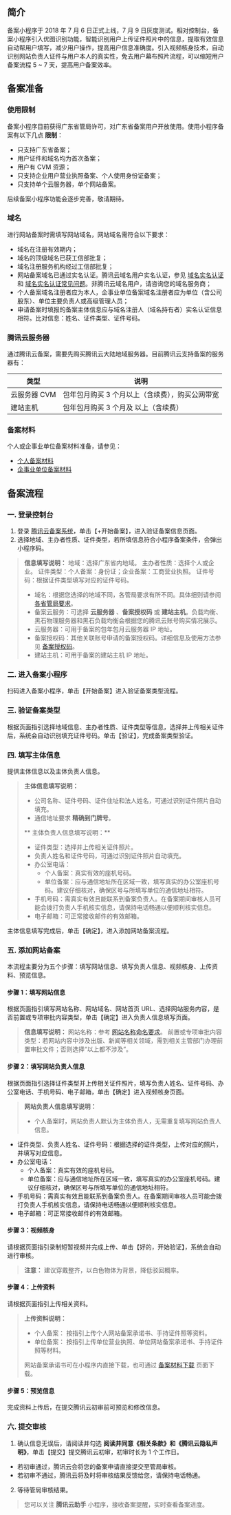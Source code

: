 ## 简介
备案小程序于 2018 年 7 月 6 日正式上线，7 月 9 日灰度测试。相对控制台，备案小程序引入优图识别功能，智能识别用户上传证件照片中的信息，提取有效信息自动帮用户填写，减少用户操作，提高用户信息准确度。引入视频核身技术，自动识别网站负责人证件与用户本人的真实性，免去用户幕布照片流程，可以缩短用户备案流程 5 ~ 7 天，提高用户备案效率。
## 备案准备
### 使用限制
备案小程序目前获得广东省管局许可，对广东省备案用户开放使用。使用小程序备案有以下几点 **限制**：
- 只支持广东省备案；
- 用户证件和域名均为首次备案；
- 用户有 CVM 资源；
- 只支持企业用户营业执照备案、个人使用身份证备案；
- 只支持单个云服务器，单个网站备案。

后续备案小程序功能会逐步完善，敬请期待。
### 域名
进行网站备案时需填写网站域名，网站域名需符合以下要求：

- 域名在注册有效期内；
- 域名的顶级域名已获工信部批复；
- 域名注册服务机构经过工信部批复；
- 网站备案域名已通过实名认证。腾讯云域名用户实名认证，参见 [域名实名认证](https://cloud.tencent.com/document/product/242/6707) 和 [域名实名认证常见问题](https://cloud.tencent.com/document/product/242/8580)。非腾讯云域名用户，请咨询您的域名服务商；
- 个人备案域名注册者应为本人，企事业单位备案域名注册者应为单位（含公司股东）、单位主要负责人或高级管理人员；
- 申请备案时填报的备案主体信息应与域名注册人（域名持有者）实名认证信息相符。比对信息：姓名、证件类型、证件号码。

### 腾讯云服务器
通过腾讯云备案，需要先购买腾讯云大陆地域服务器。目前腾讯云支持备案的服务器有：

| 类型         | 说明                                            |
| ------------ | ----------------------------------------------- |
| 云服务器 CVM | 包年包月购买 3 个月以上（含续费），购买公网带宽 |
| 建站主机     | 包年包月购买 3 个月及 以上（含续费）            |

### 备案材料
个人或企事业单位备案材料准备，请参见：
- [个人备案材料](https://cloud.tencent.com/document/product/243/18914)
- [企事业单位备案材料](https://cloud.tencent.com/document/product/243/18913)

## 备案流程
### 一. 登录控制台
1. 登录 [腾讯云备案系统](https://console.cloud.tencent.com/beian)，单击【+开始备案】，进入验证备案信息页面。
2. 选择地域、主办者性质、证件类型，若所填信息符合小程序备案条件，会弹出小程序码。
> **信息填写说明：**
> 地域：选择广东省内地域。
> 主办者性质：选择个人或企业。
> 证件类型：个人备案：身份证；企业备案：工商营业执照。
> 证件号码：根据证件类型填写对应的证件号码。
> - 域名：根据您选择的地域不同，各管局要求有所不同。具体细则请参阅 [各省管局要求](https://cloud.tencent.com/product/ba#userDefined15)。
> - 备案云服务：可选择 **云服务器** 、**备案授权码** 或 **建站主机**。负载均衡、黑石物理服务器和黑石负载均衡会根据您的腾讯云账号购买情况展示。 
>  - 云服务器：可用于备案的包年包月云服务器 IP 地址。
>  - 备案授权码：其他关联账号申请的备案授权码。详细信息及使用方法参见 [备案授权码](https://cloud.tencent.com/document/product/243/18908)。
>  - 建站主机：可用于备案的建站主机 IP 地址。

### 二. 进入备案小程序
扫码进入备案小程序，单击【开始备案】进入验证备案类型流程。

### 三. 验证备案类型
根据页面指引选择地域信息、主办者性质、证件类型等信息，选择并上传相关证件后，系统会自动识别填充证件号码。单击【验证】，完成备案类型验证。

### 四. 填写主体信息
提供主体信息以及主体负责人信息。

> **主体信息填写说明：**
>  - 公司名称、证件号码、证件住址和法人姓名，可通过识别证件照片自动填充。
>  - 通信地址要求 **精确到门牌号**。
>  
>** 主体负责人信息填写说明：**
>  - 证件类型：选择并上传相关证件照片。
>  - 负责人姓名和证件号码，可通过识别证件照片自动填充。
>  - 办公室电话：
>      - 个人备案：真实有效的座机号码。
>      - 单位备案：应与通信地址所在区域一致，填写真实的办公室座机号码。建议仔细核对，确保区号与所填写单位的通信地址相符。 
>  - 手机号码：需真实有效且能联系到备案负责人。在备案期间审核人员可能会拨打负责人手机核实信息，请保持电话畅通以便顺利核实信息。
>  - 电子邮箱：可正常接收邮件的有效邮箱。

主体信息填写完成后，单击【确定】，进入添加网站备案流程。
### 五. 添加网站备案
本流程主要分为五个步骤：填写网站信息、填写负责人信息、视频核身、上传资料、预览信息。
#### 步骤 1：填写网站信息
根据页面指引填写网站名称、网站域名、网站首页 URL、选择网站服务内容，是否前置或专项审批内容类型，单击【确定】进入负责人信息填写页面。
> **信息填写说明：**
> 网站名称：参考 [网站名称命名要求](https://cloud.tencent.com/document/product/243/11740)。
> 前置或专项审批内容类型：若网站内容中涉及出版、新闻等相关领域，需到相关主管部门办理前置审批文件；否则选择“以上都不涉及”。

#### 步骤 2：填写网站负责人信息
根据页面指引选择证件类型并上传相关证件照片，填写负责人姓名、证件号码、办公室电话、手机号码、电子邮箱，单击【确定】进入视频核身页面。
> **网站负责人信息填写说明：**
> - 个人备案时，网站负责人默认为主体负责人，无需重复填写网站负责人信息。
- 证件类型、负责人姓名、证件号码：根据选择的证件类型，上传对应的照片，并填写对应信息。
- 办公室电话： 
  - 个人备案：真实有效的座机号码。
  - 单位备案：应与通信地址所在区域一致，填写真实的办公室座机号码。建议仔细核对，确保区号与所填写单位的通信地址相符。
- 手机号码：需真实有效且能联系到备案负责人。在备案期间审核人员可能会拨打负责人手机核实信息，请保持电话畅通以便顺利核实信息。
- 电子邮箱：可正常接收邮件的有效邮箱。

#### 步骤 3：视频核身
请根据页面指引录制短暂视频并完成上传、单击【好的，开始验证】，系统会自动进行审核。
> **注意：**
> 建议穿戴整齐，以白色物体为背景，降低驳回概率。

#### 步骤 4：上传资料
请根据页面指引上传相关资料。
>**上传资料说明：**
>- 个人备案：
> 按指引上传个人网站备案承诺书、手持证件照等资料。
>- 单位备案：
> 按指引上传单位营业执照、单位网站备案承诺书、手持证件照等材料。
> 
> 网站备案承诺书可在小程序内直接下载，也可通过 [备案材料下载](https://cloud.tencent.com/document/product/243/14968) 页面下载。

#### 步骤 5：预览信息
完成资料上传后，在提交腾讯云初审前可预览和修改信息。

### 六. 提交审核
1. 确认信息无误后，请阅读并勾选 **阅读并同意《相关条款》和《腾讯云隐私声明》**，单击【提交】提交腾讯云初审，初审时长为 1 个工作日。
 - 若初审通过，腾讯云会将您的备案申请直接提交至管局审核。
 - 若初审不通过，腾讯云将及时将审核结果反馈给您，请保持电话畅通。
2. 等待管局审核结果。

> 您可以关注 **腾讯云助手** 小程序，接收备案提醒，实时查看备案进度。
